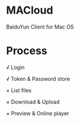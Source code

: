 # MACloud

BaiduYun Client for Mac OS

# Process

√ Login

√ Token & Password store

× List files

× Download & Upload

× Preview & Online player